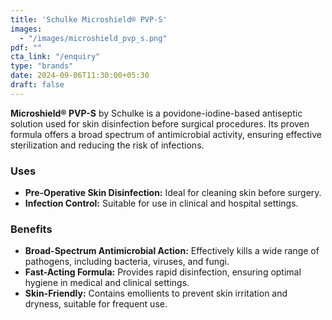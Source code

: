 ```yaml
---
title: 'Schulke Microshield® PVP-S'
images:
  - "/images/microshield_pvp_s.png"
pdf: ""
cta_link: "/enquiry"
type: "brands"
date: 2024-09-06T11:30:00+05:30
draft: false
---
```


<!-- ### Product Description -->

**Microshield® PVP-S** by Schulke is a povidone-iodine-based antiseptic solution used for skin disinfection before surgical procedures. Its proven formula offers a broad spectrum of antimicrobial activity, ensuring effective sterilization and reducing the risk of infections.

<!-- ### Key Features

- **Povidone-Iodine Formula:** Provides strong antimicrobial activity against a wide range of pathogens.
- **Skin-Friendly:** Formulated to be non-irritating and suitable for sensitive skin.
- **Long-Lasting Protection:** Continues to provide antimicrobial action post-application.
- **Easy Application:** Liquid solution that ensures thorough skin coverage.
- **Sterile Packaging:** Designed for hygienic use in medical environments. -->

### Uses

- **Pre-Operative Skin Disinfection:** Ideal for cleaning skin before surgery.
- **Infection Control:** Suitable for use in clinical and hospital settings.

<!-- ### Who Needs This Product?

- **Surgeons and Healthcare Providers:** For use in pre-surgical preparation.
- **Healthcare Facilities:** Clinics and hospitals focused -->

### Benefits

- **Broad-Spectrum Antimicrobial Action:** Effectively kills a wide range of pathogens, including bacteria, viruses, and fungi.
- **Fast-Acting Formula:** Provides rapid disinfection, ensuring optimal hygiene in medical and clinical settings.
- **Skin-Friendly:** Contains emollients to prevent skin irritation and dryness, suitable for frequent use.
